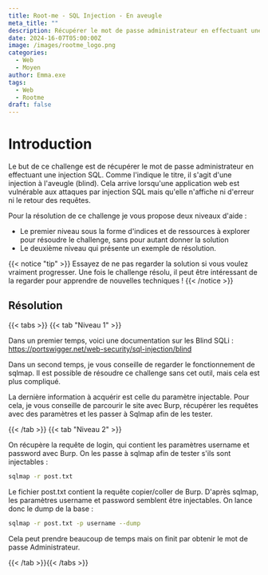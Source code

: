 ```yaml
---
title: Root-me - SQL Injection - En aveugle
meta_title: ""
description: Récupérer le mot de passe administrateur en effectuant une injection SQL.
date: 2024-16-07T05:00:00Z
image: /images/rootme_logo.png
categories:
  - Web
  - Moyen
author: Emma.exe
tags:
  - Web
  - Rootme
draft: false
---
```


# Introduction

Le but de ce challenge est de récupérer le mot de passe administrateur en effectuant une injection SQL.
Comme l'indique le titre, il s'agit d'une injection à l'aveugle (blind). Cela arrive lorsqu'une application web est vulnérable aux attaques par injection SQL mais qu'elle n'affiche ni d'erreur ni le retour des requêtes. 

Pour la résolution de ce challenge je vous propose deux niveaux d'aide : 
- Le premier niveau sous la forme d'indices et de ressources à explorer pour résoudre le challenge, sans pour autant donner la solution
- Le deuxième niveau qui présente un exemple de résolution.

{{< notice "tip" >}} Essayez de ne pas regarder la solution si vous voulez vraiment progresser. Une fois le challenge résolu, il peut être intéressant de la regarder pour apprendre de nouvelles techniques ! {{< /notice >}}

## Résolution

{{< tabs >}} {{< tab "Niveau 1" >}}

Dans un premier temps, voici une documentation sur les Blind SQLi : https://portswigger.net/web-security/sql-injection/blind

Dans un second temps, je vous conseille de regarder le fonctionnement de sqlmap.
Il est possible de résoudre ce challenge sans cet outil, mais cela est plus compliqué.

La dernière information à acquérir est celle du paramètre injectable. 
Pour cela, je vous conseille de parcourir le site avec Burp, récupérer les requêtes avec des paramètres et les passer à Sqlmap afin de les tester.

{{< /tab >}} {{< tab "Niveau 2" >}}

On récupère la requête de login, qui contient les paramètres username et password avec Burp.
On les passe à sqlmap afin de tester s'ils sont injectables : 
```sh
sqlmap -r post.txt
```

Le fichier post.txt contient la requête copier/coller de Burp.
D'après sqlmap, les paramètres username et password semblent être injectables.
On lance donc le dump de la base :
```sh
sqlmap -r post.txt -p username --dump
```
Cela peut prendre beaucoup de temps mais on finit par obtenir le mot de passe Administrateur.

{{< /tab >}}{{< /tabs >}}
